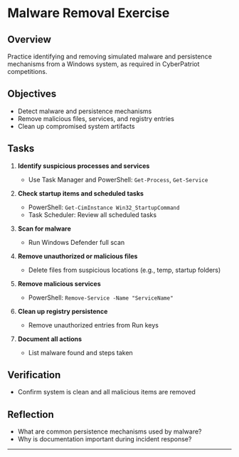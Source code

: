 # Malware Removal Exercise

## Overview

Practice identifying and removing simulated malware and persistence mechanisms from a Windows system, as required in CyberPatriot competitions.

## Objectives

- Detect malware and persistence mechanisms
- Remove malicious files, services, and registry entries
- Clean up compromised system artifacts

## Tasks

1. **Identify suspicious processes and services**
   - Use Task Manager and PowerShell: `Get-Process`, `Get-Service`

2. **Check startup items and scheduled tasks**
   - PowerShell: `Get-CimInstance Win32_StartupCommand`
   - Task Scheduler: Review all scheduled tasks

3. **Scan for malware**
   - Run Windows Defender full scan

4. **Remove unauthorized or malicious files**
   - Delete files from suspicious locations (e.g., temp, startup folders)

5. **Remove malicious services**
   - PowerShell: `Remove-Service -Name "ServiceName"`

6. **Clean up registry persistence**
   - Remove unauthorized entries from Run keys

7. **Document all actions**
   - List malware found and steps taken

## Verification

- Confirm system is clean and all malicious items are removed

## Reflection

- What are common persistence mechanisms used by malware?
- Why is documentation important during incident response?

---
